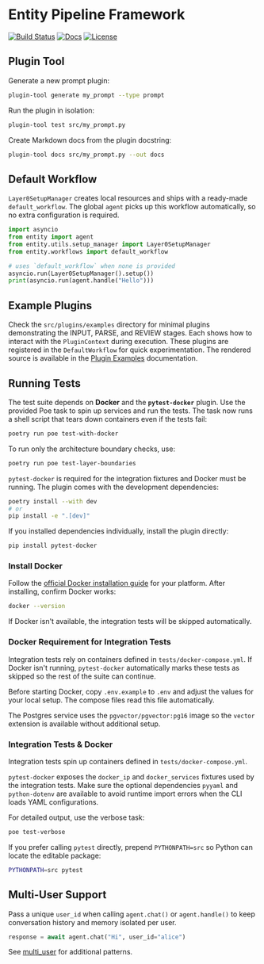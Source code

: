 # Entity Pipeline Framework

[![Build Status](https://github.com/Ladvien/entity/actions/workflows/test.yml/badge.svg)](https://github.com/Ladvien/entity/actions/workflows/test.yml)
[![Docs](https://img.shields.io/badge/docs-latest-brightgreen.svg)](https://entity.readthedocs.io/en/latest/)
[![License](https://img.shields.io/badge/license-MIT-blue.svg)](LICENSE)

## Plugin Tool

Generate a new prompt plugin:

```bash
plugin-tool generate my_prompt --type prompt
```

Run the plugin in isolation:

```bash
plugin-tool test src/my_prompt.py
```

Create Markdown docs from the plugin docstring:

```bash
plugin-tool docs src/my_prompt.py --out docs
```

## Default Workflow

`Layer0SetupManager` creates local resources and ships with a ready-made
`default_workflow`. The global `agent` picks up this workflow automatically,
so no extra configuration is required.

```python
import asyncio
from entity import agent
from entity.utils.setup_manager import Layer0SetupManager
from entity.workflows import default_workflow

# uses `default_workflow` when none is provided
asyncio.run(Layer0SetupManager().setup())
print(asyncio.run(agent.handle("Hello")))
```

## Example Plugins

Check the `src/plugins/examples` directory for minimal plugins demonstrating the
INPUT, PARSE, and REVIEW stages. Each shows how to interact with the
`PluginContext` during execution. These plugins are registered in the
`DefaultWorkflow` for quick experimentation. The rendered source is available in the
[Plugin Examples](https://entity.readthedocs.io/en/latest/plugin_examples.html)
documentation.

## Running Tests

The test suite depends on **Docker** and the **`pytest-docker`** plugin. Use the
provided Poe task to spin up services and run the tests. The task now runs a
shell script that tears down containers even if the tests fail:

```bash
poetry run poe test-with-docker
```

To run only the architecture boundary checks, use:

```bash
poetry run poe test-layer-boundaries
```

`pytest-docker` is required for the integration fixtures and Docker must be
running. The plugin comes with the development dependencies:

```bash
poetry install --with dev
# or
pip install -e ".[dev]"
```

If you installed dependencies individually, install the plugin directly:

```bash
pip install pytest-docker
```

### Install Docker

Follow the [official Docker installation guide](https://docs.docker.com/get-docker/) for your platform. After installing, confirm Docker works:

```bash
docker --version
```

If Docker isn't available, the integration tests will be skipped automatically.

### Docker Requirement for Integration Tests

Integration tests rely on containers defined in `tests/docker-compose.yml`.
If Docker isn't running, `pytest-docker` automatically marks these tests as
skipped so the rest of the suite can continue.

Before starting Docker, copy `.env.example` to `.env` and adjust the values for
your local setup. The compose files read this file automatically.

The Postgres service uses the `pgvector/pgvector:pg16` image so the `vector`
extension is available without additional setup.

### Integration Tests & Docker

Integration tests spin up containers defined in `tests/docker-compose.yml`.

`pytest-docker` exposes the `docker_ip` and `docker_services` fixtures used by
the integration tests. Make sure the optional dependencies `pyyaml` and
`python-dotenv` are available to avoid runtime import errors when the CLI loads
YAML configurations.

For detailed output, use the verbose task:

```bash
poe test-verbose
```

If you prefer calling `pytest` directly, prepend `PYTHONPATH=src` so Python can
locate the editable package:

```bash
PYTHONPATH=src pytest
```

## Multi-User Support

Pass a unique `user_id` when calling `agent.chat()` or `agent.handle()` to keep
conversation history and memory isolated per user.

```python
response = await agent.chat("Hi", user_id="alice")
```

See [multi_user](docs/source/multi_user.md) for additional patterns.

